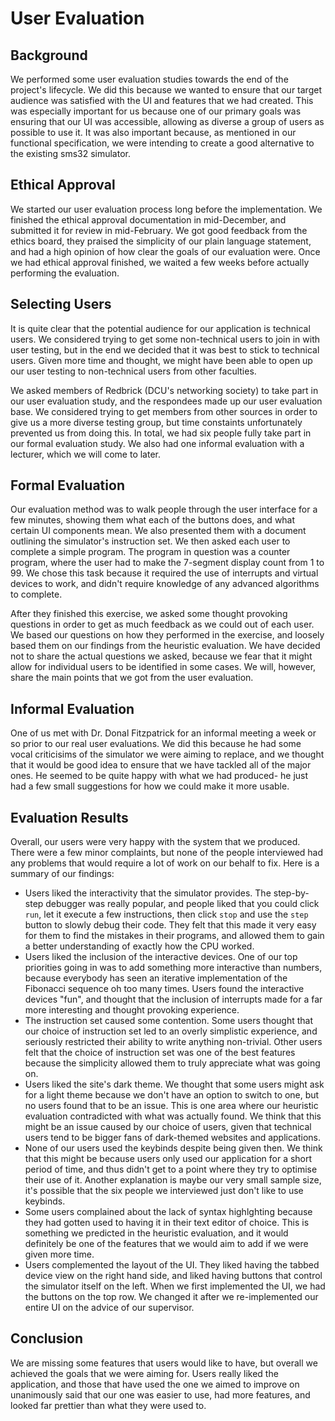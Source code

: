 # User Evaluation

## Background

We performed some user evaluation studies towards the end of the project's lifecycle. We did this because we wanted to ensure that our target audience was satisfied with the UI and features that we had created. This was especially important for us because one of our primary goals was ensuring that our UI was accessible, allowing as diverse a group of users as possible to use it. It was also important because, as mentioned in our functional specification, we were intending to create a good alternative to the existing sms32 simulator.  

## Ethical Approval

We started our user evaluation process long before the implementation. We finished the ethical approval documentation in mid-December, and submitted it for review in mid-February. We got good feedback from the ethics board, they praised the simplicity of our plain language statement, and had a high opinion of how clear the goals of our evaluation were. Once we had ethical approval finished, we waited a few weeks before actually performing the evaluation.  

## Selecting Users

It is quite clear that the potential audience for our application is technical users. We considered trying to get some non-technical users to join in with user testing, but in the end we decided that it was best to stick to technical users. Given more time and thought, we might have been able to open up our user testing to non-technical users from other faculties.  

We asked members of Redbrick (DCU's networking society) to take part in our user evaluation study, and the respondees made up our user evaluation base. We considered trying to get members from other sources in order to give us a more diverse testing group, but time constaints unfortunately prevented us from doing this. In total, we had six people fully take part in our formal evaluation study. We also had one informal evaluation with a lecturer, which we will come to later.  

## Formal Evaluation

Our evaluation method was to walk people through the user interface for a few minutes, showing them what each of the buttons does, and what certain UI components mean. We also presented them with a document outlining the simulator's instruction set. We then asked each user to complete a simple program. The program in question was a counter program, where the user had to make the 7-segment display count from 1 to 99. We chose this task because it required the use of interrupts and virtual devices to work, and didn't require knowledge of any advanced algorithms to complete.  

After they finished this exercise, we asked some thought provoking questions in order to get as much feedback as we could out of each user. We based our questions on how they performed in the exercise, and loosely based them on our findings from the heuristic evaluation. We have decided not to share the actual questions we asked, because we fear that it might allow for individual users to be identified in some cases. We will, however, share the main points that we got from the user evaluation.  

## Informal Evaluation

One of us met with Dr. Donal Fitzpatrick for an informal meeting a week or so prior to our real user evaluations. We did this because he had some vocal criticisims of the simulator we were aiming to replace, and we thought that it would be good idea to ensure that we have tackled all of the major ones. He seemed to be quite happy with what we had produced- he just had a few small suggestions for how we could make it more usable.  

## Evaluation Results

Overall, our users were very happy with the system that we produced. There were a few minor complaints, but none of the people interviewed had any problems that would require a lot of work on our behalf to fix. Here is a summary of our findings:

- Users liked the interactivity that the simulator provides. The step-by-step debugger was really popular, and people liked that you could click `run`, let it execute a few instructions, then click `stop` and use the `step` button to slowly debug their code. They felt that this made it very easy for them to find the mistakes in their programs, and allowed them to gain a better understanding of exactly how the CPU worked.
- Users liked the inclusion of the interactive devices. One of our top priorities going in was to add something more interactive than numbers, because everybody has seen an iterative implementation of the Fibonacci sequence oh too many times. Users found the interactive devices "fun", and thought that the inclusion of interrupts made for a far more interesting and thought provoking experience.
- The instruction set caused some contention. Some users thought that our choice of instruction set led to an overly simplistic experience, and seriously restricted their ability to write anything non-trivial. Other users felt that the choice of instruction set was one of the best features because the simplicity allowed them to truly appreciate what was going on.
- Users liked the site's dark theme. We thought that some users might ask for a light theme because we don't have an option to switch to one, but no users found that to be an issue. This is one area where our heuristic evaluation contradicted with what was actually found. We think that this might be an issue caused by our choice of users, given that technical users tend to be bigger fans of dark-themed websites and applications.
- None of our users used the keybinds despite being given then. We think that this might be because users only used our application for a short period of time, and thus didn't get to a point where they try to optimise their use of it. Another explanation is maybe our very small sample size, it's possible that the six people we interviewed just don't like to use keybinds.
- Some users complained about the lack of syntax highlghting because they had gotten used to having it in their text editor of choice. This is something we predicted in the heuristic evaluation, and it would definitely be one of the features that we would aim to add if we were given more time.
- Users complemented the layout of the UI. They liked having the tabbed device view on the right hand side, and liked having buttons that control the simulator itself on the left. When we first implemented the UI, we had the buttons on the top row. We changed it after we re-implemented our entire UI on the advice of our supervisor.

## Conclusion

We are missing some features that users would like to have, but overall we achieved the goals that we were aiming for. Users really liked the application, and those that have used the one we aimed to improve on unanimously said that our one was easier to use, had more features, and looked far prettier than what they were used to.
